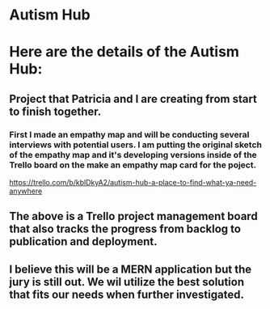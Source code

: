 # Autism Hub
 
# Here are the details of the Autism Hub:
## Project that Patricia and I are creating from start to finish together.
### First I made an empathy map and will be conducting several interviews with potential users. I am putting the original sketch of the empathy map and it's developing versions inside of the Trello board on the make an empathy map card for the poject.
https://trello.com/b/kblDkyA2/autism-hub-a-place-to-find-what-ya-need-anywhere

## The above is a Trello project management board that also tracks the progress from backlog to publication and deployment. 
## I believe this will be a MERN application but the jury is still out. We wil utilize the best solution that fits our needs when further investigated. 